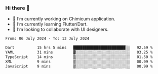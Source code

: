 ### Hi there 👋

<!--
**devcat37/devcat37** is a ✨ _special_ ✨ repository because its `README.md` (this file) appears on your GitHub profile.-->


- 🔭 I’m currently working on Chimicum application.
- 🌱 I’m currently learning Flutter/Dart.
- 👯 I’m looking to collaborate with UI designers.
<!-- - 🤔 I’m looking for help with ... -->

<!--START_SECTION:waka-->

```txt
From: 06 July 2024 - To: 13 July 2024

Dart          15 hrs 5 mins   ███████████████████████░░   92.59 %
YAML          31 mins         ▓░░░░░░░░░░░░░░░░░░░░░░░░   03.25 %
TypeScript    14 mins         ▒░░░░░░░░░░░░░░░░░░░░░░░░   01.50 %
XML           9 mins          ▒░░░░░░░░░░░░░░░░░░░░░░░░   00.99 %
JavaScript    9 mins          ▒░░░░░░░░░░░░░░░░░░░░░░░░   00.99 %
```

<!--END_SECTION:waka-->
